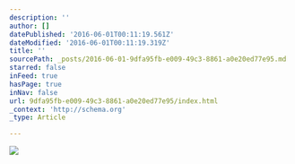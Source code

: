 ```yaml
---
description: ''
author: []
datePublished: '2016-06-01T00:11:19.561Z'
dateModified: '2016-06-01T00:11:19.319Z'
title: ''
sourcePath: _posts/2016-06-01-9dfa95fb-e009-49c3-8861-a0e20ed77e95.md
starred: false
inFeed: true
hasPage: true
inNav: false
url: 9dfa95fb-e009-49c3-8861-a0e20ed77e95/index.html
_context: 'http://schema.org'
_type: Article

---
```

![](https://the-grid-user-content.s3-us-west-2.amazonaws.com/8132cae8-d7db-47e4-9dfc-613a426e133e.png)